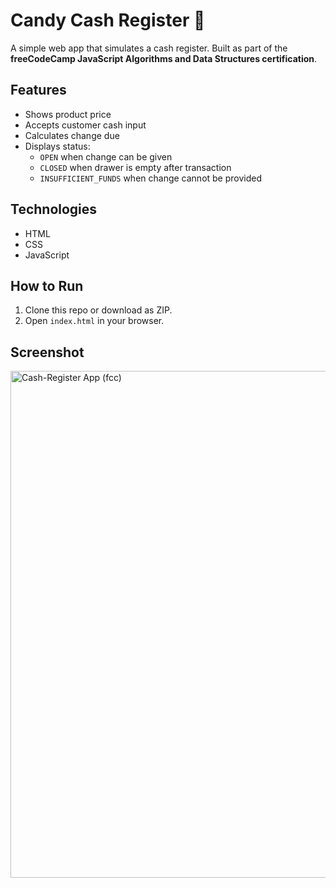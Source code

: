 # Candy Cash Register 🍬

A simple web app that simulates a cash register. Built as part of the **freeCodeCamp JavaScript Algorithms and Data Structures certification**.

## Features
- Shows product price
- Accepts customer cash input
- Calculates change due
- Displays status:
  - `OPEN` when change can be given
  - `CLOSED` when drawer is empty after transaction
  - `INSUFFICIENT_FUNDS` when change cannot be provided

## Technologies
- HTML
- CSS
- JavaScript

## How to Run
1. Clone this repo or download as ZIP.
2. Open `index.html` in your browser.

## Screenshot
<img width="530" height="811" alt="Cash-Register App (fcc)" src="https://github.com/user-attachments/assets/daae534a-3ca4-47c8-bd0d-168d2fb7fa7e" />
